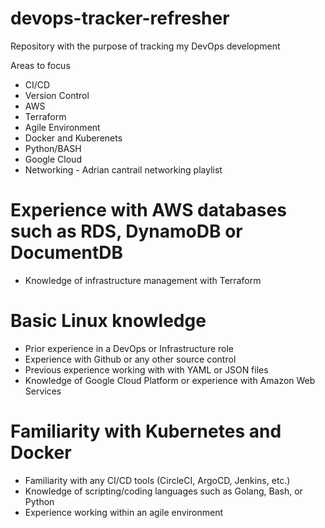 # devops-tracker-refresher
Repository with the purpose of tracking my DevOps development

Areas to focus 
- CI/CD
- Version Control 
- AWS 
- Terraform 
- Agile Environment 
- Docker and Kuberenets 
- Python/BASH
- Google Cloud
- Networking - Adrian cantrail networking playlist

# Experience with AWS databases such as RDS, DynamoDB or DocumentDB 
- Knowledge of infrastructure management with Terraform 
# Basic Linux knowledge  
- Prior experience in a DevOps or Infrastructure role 
- Experience with Github or any other source control 
- Previous experience working with with YAML or JSON files 
- Knowledge of Google Cloud Platform or experience with Amazon Web Services 
# Familiarity with Kubernetes and Docker  
- Familiarity with any CI/CD tools (CircleCI, ArgoCD, Jenkins, etc.)  
- Knowledge of scripting/coding languages such as Golang, Bash, or Python 
- Experience working within an agile environment